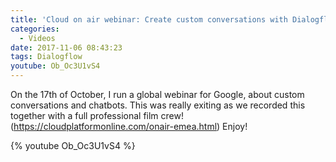 ```yaml
---
title: 'Cloud on air webinar: Create custom conversations with Dialogflow'
categories:
  - Videos
date: 2017-11-06 08:43:23
tags: Dialogflow
youtube: Ob_Oc3U1vS4
---
```


On the 17th of October, I run a global webinar for Google, about custom conversations and chatbots. This was really exiting as we recorded this together with a full professional film crew!(https://cloudplatformonline.com/onair-emea.html) Enjoy! 
<!--more-->

{% youtube Ob_Oc3U1vS4 %}

